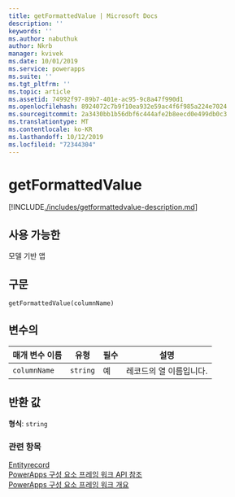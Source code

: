 ```yaml
---
title: getFormattedValue | Microsoft Docs
description: ''
keywords: ''
ms.author: nabuthuk
author: Nkrb
manager: kvivek
ms.date: 10/01/2019
ms.service: powerapps
ms.suite: ''
ms.tgt_pltfrm: ''
ms.topic: article
ms.assetid: 74992f97-89b7-401e-ac95-9c8a47f990d1
ms.openlocfilehash: 8924072c7b9f10ea932e59ac4f6f985a224e7024
ms.sourcegitcommit: 2a3430bb1b56dbf6c444afe2b8eecd0e499db0c3
ms.translationtype: MT
ms.contentlocale: ko-KR
ms.lasthandoff: 10/12/2019
ms.locfileid: "72344304"
---
```

# <a name="getformattedvalue"></a>getFormattedValue

[!INCLUDE[./includes/getformattedvalue-description.md](./includes/getformattedvalue-description.md)]

## <a name="available-for"></a>사용 가능한 

모델 기반 앱

## <a name="syntax"></a>구문

`getFormattedValue(columnName)`

## <a name="parameters"></a>변수의

| 매개 변수 이름|유형|필수|설명|
| ------------- |----|--------|-----------|
|`columnName`|`string`|예|레코드의 열 이름입니다.|

## <a name="return-value"></a>반환 값

**형식**: `string`


### <a name="related-topics"></a>관련 항목

[Entityrecord](../entityrecord.md)<br/>
[PowerApps 구성 요소 프레임 워크 API 참조](../../reference/index.md)<br/>
[PowerApps 구성 요소 프레임 워크 개요](../../overview.md)
